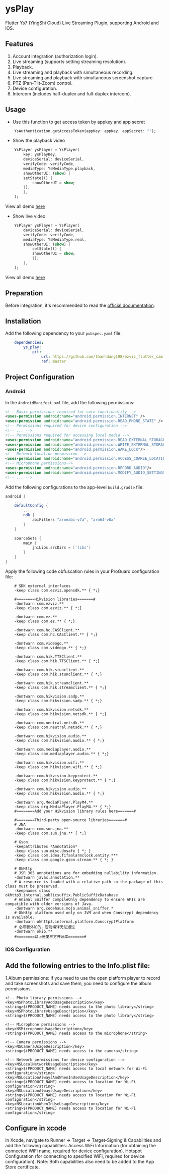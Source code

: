 # ysPlay

Flutter Ys7 (YingShi Cloud) Live Streaming Plugin, supporting Android and IOS.

## Features
1. Account integration (authorization login).
2. Live streaming (supports setting streaming resolution).
3. Playback.
4. Live streaming and playback with simultaneous recording.
5. Live streaming and playback with simultaneous screenshot capture.
6. PTZ (Pan-Tilt-Zoom) control.
7. Device configuration.
8. Intercom (includes half-duplex and full-duplex intercom).
## Usage

- Use this function to get access token by appkey and app secret
```dart
    YsAuthentication.getAccessToken(appKey: appKey, appSecret: "");
 ```
- Show the playback video
```dart
    YsPlayer ysPlayer = YsPlayer(
        key: ysPlayKey,
        deviceSerial: deviceSerial,
        verifyCode: verifyCode,
        mediaType: YsMediaType.playback,
        showOtherUI: (show) {
        setState(() {
            showOtherUI = show;
        });
        },
    );
```
View all demo [here](example/lib/play_back_page.dart)
- Show live video
```dart
    YsPlayer ysPlayer = YsPlayer(
        deviceSerial: deviceSerial,
        verifyCode: verifyCode,
        mediaType: YsMediaType.real,
        showOtherUI: (show) {
            setState(() {
            showOtherUI = show;
            });
        },
    );
```
View all demo [here](example/lib/real_page/real_page.dart) 
## Preparation
Before integration, it's recommended to read the [official documentation](http://open.ezvizlife.com/help/36).

## Installation
Add the following dependency to your `pubspec.yaml` file:
```yaml
    dependencies: 
        ys_play: 
            git:
                url: https://github.com/thanhdang198/ezviz_flutter_cam
                ref: master
```

## Project Configuration
### Android
In the `AndroidManifest.xml` file, add the following permissions:
```xml 
<!-- Basic permissions required for core functionality -->
<uses-permission android:name="android.permission.INTERNET" />
<uses-permission android:name="android.permission.READ_PHONE_STATE" />
<!-- Permissions required for device configuration -->
<!-- ... -->
<!-- Permissions required for accessing local media -->
<uses-permission android:name="android.permission.READ_EXTERNAL_STORAGE" />
<uses-permission android:name="android.permission.WRITE_EXTERNAL_STORAGE" />
<uses-permission android:name="android.permission.WAKE_LOCK"/>
<!-- Network location permission -->
<uses-permission android:name="android.permission.ACCESS_COARSE_LOCATION"/>
<!-- Microphone permissions-->
<uses-permission android:name="android.permission.RECORD_AUDIO"/>
<uses-permission android:name="android.permission.MODIFY_AUDIO_SETTINGS"/>
<!-- ... -->

```       

Add the following configurations to the app-level `build.gradle` file:
```gradle
android {
    ...
    defaultConfig {
        ...
        ndk {
            abiFilters "armeabi-v7a", "arm64-v8a"
        }
    }

    sourceSets {
        main {
            jniLibs.srcDirs = ['libs']
        }
    }
}
```
Apply the following code obfuscation rules in your ProGuard configuration file:
```proguard
    # SDK external interfaces
    -keep class com.ezviz.opensdk.** { *;}

    #========Hikvision libraries=======#
    -dontwarn com.ezviz.**
    -keep class com.ezviz.** { *;}

    -dontwarn com.ez.**
    -keep class com.ez.** { *;}

    -dontwarn com.hc.CASClient.**
    -keep class com.hc.CASClient.** { *;}

    -dontwarn com.videogo.**
    -keep class com.videogo.** { *;}

    -dontwarn com.hik.TTSClient.**
    -keep class com.hik.TTSClient.** { *;}

    -dontwarn com.hik.stunclient.**
    -keep class com.hik.stunclient.** { *;}

    -dontwarn com.hik.streamclient.**
    -keep class com.hik.streamclient.** { *;}

    -dontwarn com.hikvision.sadp.**
    -keep class com.hikvision.sadp.** { *;}

    -dontwarn com.hikvision.netsdk.**
    -keep class com.hikvision.netsdk.** { *;}

    -dontwarn com.neutral.netsdk.**
    -keep class com.neutral.netsdk.** { *;}

    -dontwarn com.hikvision.audio.**
    -keep class com.hikvision.audio.** { *;}

    -dontwarn com.mediaplayer.audio.**
    -keep class com.mediaplayer.audio.** { *;}

    -dontwarn com.hikvision.wifi.**
    -keep class com.hikvision.wifi.** { *;}

    -dontwarn com.hikvision.keyprotect.**
    -keep class com.hikvision.keyprotect.** { *;}

    -dontwarn com.hikvision.audio.**
    -keep class com.hikvision.audio.** { *;}

    -dontwarn org.MediaPlayer.PlayM4.**
    -keep class org.MediaPlayer.PlayM4.** { *;}
    #========Add your Hikvision library rules here=======#

    #========Third-party open-source libraries=======#
    # JNA
    -dontwarn com.sun.jna.**
    -keep class com.sun.jna.** { *;}

    # Gson
    -keepattributes *Annotation*
    -keep class sun.misc.Unsafe { *; }
    -keep class com.idea.fifaalarmclock.entity.***
    -keep class com.google.gson.stream.** { *; }

    # OkHttp
    # JSR 305 annotations are for embedding nullability information.
    -dontwarn javax.annotation.**
    # A resource is loaded with a relative path so the package of this class must be preserved.
    -keepnames class okhttp3.internal.publicsuffix.PublicSuffixDatabase
    # Animal Sniffer compileOnly dependency to ensure APIs are compatible with older versions of Java.
    -dontwarn org.codehaus.mojo.animal_sniffer.*
    # OkHttp platform used only on JVM and when Conscrypt dependency is available.
    -dontwarn okhttp3.internal.platform.ConscryptPlatform
    # 必须额外加的，否则编译无法通过
    -dontwarn okio.**
    #========以上是第三方开源库=======#
```

### IOS Configuration
## Add the following entries to the Info.plist file:

1.Album permissions: If you need to use the open platform player to record and take screenshots and save them, you need to configure the album permissions. 
```plist
<!-- Photo library permissions -->
<key>NSPhotoLibraryAddUsageDescription</key>
<string>$(PRODUCT_NAME) needs access to the photo library</string>
<key>NSPhotoLibraryUsageDescription</key>
<string>$(PRODUCT_NAME) needs access to the photo library</string>

<!-- Microphone permissions -->
<key>NSMicrophoneUsageDescription</key>
<string>$(PRODUCT_NAME) needs access to the microphone</string>

<!-- Camera permissions -->
<key>NSCameraUsageDescription</key>
<string>$(PRODUCT_NAME) needs access to the camera</string>

<!-- Network permissions for device configuration -->
<key>NSLocalNetworkUsageDescription</key>
<string>$(PRODUCT_NAME) needs access to local network for Wi-Fi configuration</string>
<key>NSLocationAlwaysAndWhenInUseUsageDescription</key>
<string>$(PRODUCT_NAME) needs access to location for Wi-Fi configuration</string>
<key>NSLocationAlwaysUsageDescription</key>
<string>$(PRODUCT_NAME) needs access to location for Wi-Fi configuration</string>
<key>NSLocationWhenInUseUsageDescription</key>
<string>$(PRODUCT_NAME) needs access to location for Wi-Fi configuration</string>
```

## Configure in xcode
In Xcode, navigate to Runner -> Target -> Target-Signing & Capabilities and add the following capabilities:
Access WiFi Information (for obtaining the connected WiFi name, required for device configuration).
Hotspot Configuration (for connecting to specified WiFi, required for device configuration).
Note: Both capabilities also need to be added to the App Store certificate.
	





